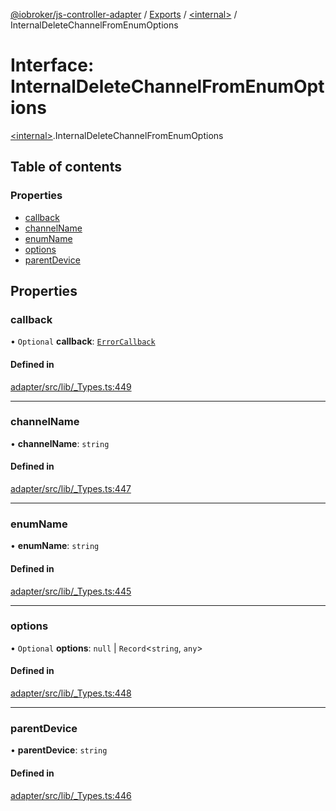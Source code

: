 [@iobroker/js-controller-adapter](../README.md) / [Exports](../modules.md) / [\<internal\>](../modules/internal_.md) / InternalDeleteChannelFromEnumOptions

# Interface: InternalDeleteChannelFromEnumOptions

[\<internal\>](../modules/internal_.md).InternalDeleteChannelFromEnumOptions

## Table of contents

### Properties

- [callback](internal_.InternalDeleteChannelFromEnumOptions.md#callback)
- [channelName](internal_.InternalDeleteChannelFromEnumOptions.md#channelname)
- [enumName](internal_.InternalDeleteChannelFromEnumOptions.md#enumname)
- [options](internal_.InternalDeleteChannelFromEnumOptions.md#options)
- [parentDevice](internal_.InternalDeleteChannelFromEnumOptions.md#parentdevice)

## Properties

### callback

• `Optional` **callback**: [`ErrorCallback`](../modules/internal_.md#errorcallback)

#### Defined in

[adapter/src/lib/_Types.ts:449](https://github.com/ioBroker/ioBroker.js-controller/blob/d343afbb/packages/adapter/src/lib/_Types.ts#L449)

___

### channelName

• **channelName**: `string`

#### Defined in

[adapter/src/lib/_Types.ts:447](https://github.com/ioBroker/ioBroker.js-controller/blob/d343afbb/packages/adapter/src/lib/_Types.ts#L447)

___

### enumName

• **enumName**: `string`

#### Defined in

[adapter/src/lib/_Types.ts:445](https://github.com/ioBroker/ioBroker.js-controller/blob/d343afbb/packages/adapter/src/lib/_Types.ts#L445)

___

### options

• `Optional` **options**: ``null`` \| `Record`\<`string`, `any`\>

#### Defined in

[adapter/src/lib/_Types.ts:448](https://github.com/ioBroker/ioBroker.js-controller/blob/d343afbb/packages/adapter/src/lib/_Types.ts#L448)

___

### parentDevice

• **parentDevice**: `string`

#### Defined in

[adapter/src/lib/_Types.ts:446](https://github.com/ioBroker/ioBroker.js-controller/blob/d343afbb/packages/adapter/src/lib/_Types.ts#L446)
